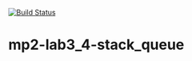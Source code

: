[![Build Status](https://travis-ci.org/VitulinIvan/mp2-lab3_4-stack_queue.svg?branch=main)](https://travis-ci.org/VitulinIvan/mp2-lab3_4-stack_queue)
# mp2-lab3_4-stack_queue